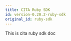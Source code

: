 ```yaml
---
title: CITA Ruby SDK
id: version-0.20.2-ruby-sdk
original_id: ruby-sdk
---
```

This is cita ruby sdk doc